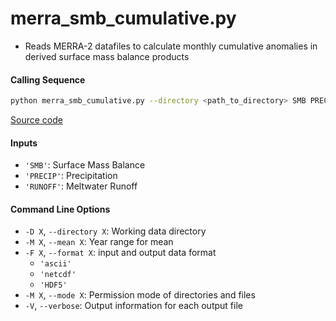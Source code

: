 merra_smb_cumulative.py
=======================

- Reads MERRA-2 datafiles to calculate monthly cumulative anomalies in derived surface mass balance products

#### Calling Sequence
```bash
python merra_smb_cumulative.py --directory <path_to_directory> SMB PRECIP RUNOFF
```
[Source code](https://github.com/tsutterley/model-harmonics/blob/main/SMB/merra_smb_cumulative.py)

#### Inputs
- `'SMB'`: Surface Mass Balance
- `'PRECIP'`: Precipitation
- `'RUNOFF'`: Meltwater Runoff

#### Command Line Options
- `-D X`, `--directory X`: Working data directory
- `-M X`, `--mean X`: Year range for mean
- `-F X`, `--format X`: input and output data format
    * `'ascii'`
    * `'netcdf'`
    * `'HDF5'`
- `-M X`, `--mode X`: Permission mode of directories and files
- `-V`, `--verbose`: Output information for each output file

